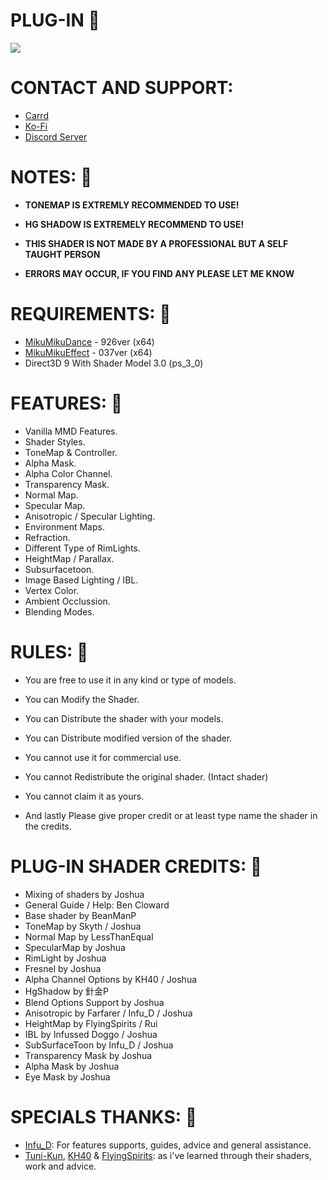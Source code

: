 # PLUG-IN 💙
![](https://media.discordapp.net/attachments/1161871806450376786/1204957523019431937/PDFTDX_Default_Miku_Shader_Release_2-8_Render.png?ex=65f24ea4&is=65dfd9a4&hm=dbbf00b67ef79092a9a9097d699b88f077ac3497a8470c0f490e92732d9fc92e&=&format=webp&quality=lossless&width=550&height=309)

# CONTACT AND SUPPORT:
- [Carrd](https://joshuawithj.carrd.co)
- [Ko-Fi](https://ko-fi.com/joshuawithj)
- [Discord Server](https://discord.gg/8SH2bVCqS8)

# NOTES: 💙
- **TONEMAP IS EXTREMLY RECOMMENDED TO USE!**
﻿
- **HG SHADOW IS EXTREMELY RECOMMEND TO USE!**

- **THIS SHADER IS NOT MADE BY A PROFESSIONAL BUT A SELF TAUGHT PERSON**
﻿
- **ERRORS MAY OCCUR, IF YOU FIND ANY PLEASE LET ME KNOW**

# REQUIREMENTS: 💙
- [MikuMikuDance](https://learnmmd.com/downloads/) - 926ver (x64)
- [MikuMikuEffect](https://learnmmd.com/downloads/) - 037ver (x64)
- Direct3D 9 With Shader Model 3.0 (ps_3_0)

# FEATURES: 💙
- Vanilla MMD Features.
- Shader Styles.
- ToneMap & Controller.
- Alpha Mask.
- Alpha Color Channel.
- Transparency Mask.
- Normal Map.
- Specular Map.
- Anisotropic / Specular Lighting.
- Environment Maps.
- Refraction.
- Different Type of RimLights.
- HeightMap / Parallax.
- Subsurfacetoon.
- Image Based Lighting / IBL.
- Vertex Color.
- Ambient Occlussion.
- Blending Modes.

# RULES: 💙
- You are free to use it in any kind or type of models.
- You can Modify the Shader.
- You can Distribute the shader with your models.
- You can Distribute modified version of the shader. 
- You cannot use it for commercial use.
- You cannot Redistribute the original shader. (Intact shader)
- You cannot claim it as yours.

- And lastly Please give proper credit or at least type name the shader in the credits.

# PLUG-IN SHADER CREDITS: 💙
- Mixing of shaders by Joshua
- General Guide / Help: Ben Cloward
- Base shader by BeanManP
- ToneMap by Skyth / Joshua
- Normal Map by LessThanEqual
- SpecularMap by Joshua
- RimLight by Joshua
- Fresnel by Joshua
- Alpha Channel Options by KH40 / Joshua
- HgShadow by 針金P
- Blend Options Support by Joshua
- Anisotropic by Farfarer / Infu_D / Joshua
- HeightMap by FlyingSpirits / Rui
- IBL by Infussed Doggo / Joshua
- SubSurfaceToon by Infu_D / Joshua
- Transparency Mask by Joshua
- Alpha Mask by Joshua
- Eye Mask by Joshua

# SPECIALS THANKS: 💙
- [Infu_D](https://github.com/Infused-Doggo): For features supports, guides, advice and general assistance.
- [Tuni-Kun](https://www.deviantart.com/tuni-kun), [KH40](https://github.com/KH40-khoast40/) & [FlyingSpirits](https://github.com/FlyingSpirits): as i've learned through their shaders, work and advice.

